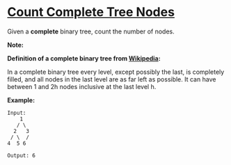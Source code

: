 # [Count Complete Tree Nodes](https://leetcode.com/explore/challenge/card/june-leetcoding-challenge/542/week-4-june-22nd-june-28th/3369/)

Given a **complete** binary tree, count the number of nodes.

**Note:**

**Definition of a complete binary tree from [Wikipedia](https://en.wikipedia.org/wiki/Binary_tree#Types_of_binary_trees):**

In a complete binary tree every level, except possibly the last, is completely filled, and all nodes in the last level are as far left as possible. It can have between 1 and 2h nodes inclusive at the last level h.

**Example:**
```
Input: 
    1
   / \
  2   3
 / \  /
4  5 6

Output: 6
```
